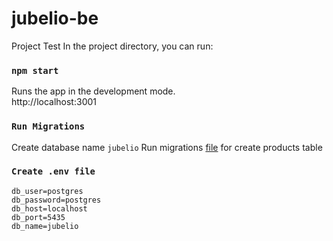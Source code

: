 # jubelio-be
Project Test
In the project directory, you can run:

### `npm start`

Runs the app in the development mode.\
http://localhost:3001

### `Run Migrations`
Create database name `jubelio`
Run migrations [file](https://github.com/Firmansyah27/jubelio-be/blob/master/migrations/001_create_products_table.sql) for create products table

### `Create .env file`
```
db_user=postgres
db_password=postgres
db_host=localhost
db_port=5435
db_name=jubelio
```

